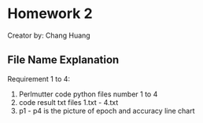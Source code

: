 # Homework 2
Creator by: Chang Huang
## File Name Explanation
Requirement 1 to 4:
1. Perlmutter code python files number 1 to 4
2. code result txt files 1.txt - 4.txt 
3. p1 - p4 is the picture of epoch and accuracy line chart


